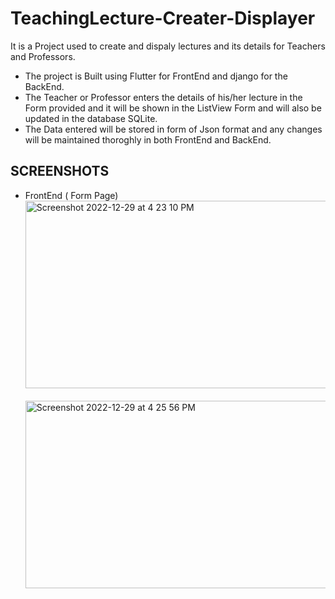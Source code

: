 # TeachingLecture-Creater-Displayer

It is a Project used to create and dispaly lectures and its details for Teachers and Professors.

- The project is Built using Flutter for FrontEnd and django for the BackEnd. <br />
- The Teacher or Professor enters the details of his/her lecture in the Form provided and it will be shown in the ListView Form and will also be updated in the database SQLite. <br />
- The Data entered will be stored in form of Json format and any changes will be maintained thoroghly in both FrontEnd and BackEnd. <br />

## SCREENSHOTS

- FrontEnd ( Form Page)  <br />
<img width="600" height="300" alt="Screenshot 2022-12-29 at 4 23 10 PM" src="https://user-images.githubusercontent.com/88288398/209942493-3bf2f997-3956-4442-931a-9791e6fe2d90.png"> &nbsp; &nbsp; <img width="600" height="300" alt="Screenshot 2022-12-29 at 4 25 56 PM" src="https://user-images.githubusercontent.com/88288398/209942574-29618408-3d83-4f2e-ae2f-68b91a144aec.png">
